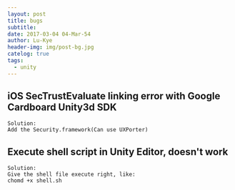 ```yaml
---
layout: post
title: bugs
subtitle: 
date: 2017-03-04 04-Mar-54
author: Lu-Kye
header-img: img/post-bg.jpg
catelog: true
tags: 
  - unity
---
```

## iOS SecTrustEvaluate linking error with Google Cardboard Unity3d SDK
```
Solution:
Add the Security.framework(Can use UXPorter)
```

## Execute shell script in Unity Editor, doesn't work
```
Solution:
Give the shell file execute right, like:
chomd +x shell.sh
```
